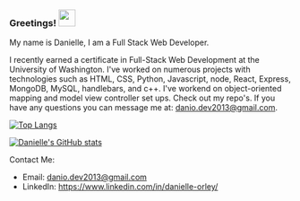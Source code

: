 
### Greetings! <img src="https://raw.githubusercontent.com/MartinHeinz/MartinHeinz/master/wave.gif" width="30px">


My name is Danielle, I am a Full Stack Web Developer. 



I recently earned a certificate in Full-Stack Web Development at the University of Washington. I've worked on numerous projects with technologies such as HTML, CSS, Python, Javascript, node, React, Express, MongoDB, MySQL, handlebars, and c++. I've workend on object-oriented mapping and model view controller set ups. Check out my repo's. If you have any questions you can message me at: danio.dev2013@gmail.com.

[![Top Langs](https://github-readme-stats.vercel.app/api/top-langs/?username=dorley1993&show_icons=true&theme=midnight-purple)](https://github.com/dorley1993/github-readme-stats)

[![Danielle's GitHub stats](https://github-readme-stats.vercel.app/api?username=dorley1993&show_icons=true&theme=midnight-purple)](https://github.com/dorley1993/github-readme-stats)

Contact Me:
 * Email: danio.dev2013@gmail.com <br>
 * LinkedIn: https://www.linkedin.com/in/danielle-orley/
 
